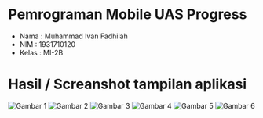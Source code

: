 # Pemrograman Mobile UAS Progress

- Nama  : Muhammad Ivan Fadhilah
- NIM   : 1931710120
- Kelas : MI-2B

# Hasil / Screanshot tampilan aplikasi

![Gambar 1](img/1.jpeg)
![Gambar 2](img/2.jpeg)
![Gambar 3](img/3.jpeg)
![Gambar 4](img/4.jpeg)
![Gambar 5](img/5.jpeg)
![Gambar 6](img/6.jpeg)
